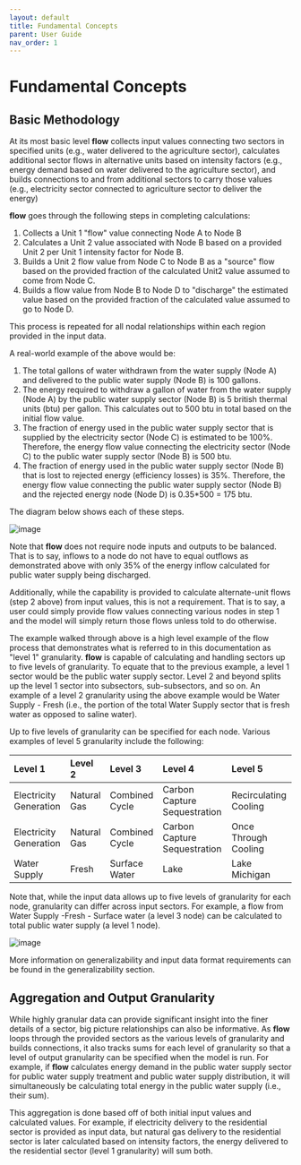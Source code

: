 ```yaml
---
layout: default
title: Fundamental Concepts
parent: User Guide
nav_order: 1
---
```



# Fundamental Concepts

## Basic Methodology

At its most basic level **flow** collects input values connecting two sectors in specified units (e.g., water delivered to the agriculture sector),
calculates additional sector flows in alternative units based on intensity factors (e.g., energy demand based on water delivered to the agriculture sector),
and builds connections to and from additional sectors to carry those values (e.g., electricity sector connected to agriculture sector to deliver the energy)

**flow** goes through the following steps in completing calculations:

1. Collects a Unit 1 "flow" value connecting Node A to Node B
2. Calculates a Unit 2 value associated with Node B based on a provided Unit 2 per Unit 1 intensity factor for Node B.
3. Builds a Unit 2 flow value from Node C to Node B as a "source" flow based on the provided fraction of the calculated Unit2 value assumed to come from Node C.
4. Builds a flow value from Node B to Node D to "discharge" the estimated value based on the provided fraction of the calculated value assumed to go to Node D.

This process is repeated for all nodal relationships within each region provided in the input data.

A real-world example of the above would be:

1. The total gallons of water withdrawn from the water supply (Node A) and delivered to the public water supply (Node B) is 100 gallons.
2. The energy required to withdraw a gallon of water from the water supply (Node A) by the public water supply sector (Node B) is
5 british thermal units (btu) per gallon. This calculates out to 500 btu in total based on the initial flow value.
3. The fraction of energy used in the public water supply sector that is supplied by the electricity sector (Node C) is estimated to be 100%. Therefore,
the energy flow value connecting the electricity sector (Node C) to the public water supply sector (Node B) is 500 btu.
4. The fraction of energy used in the public water supply sector (Node B) that is lost to rejected energy (efficiency losses) is 35%.
Therefore, the energy flow value connecting the public water supply sector (Node B) and the rejected energy node (Node D) is 0.35*500 = 175 btu.

The diagram below shows each of these steps.

![image](https://user-images.githubusercontent.com/74064300/153686911-fd0ec47d-571d-455c-bde8-e8b05a13bac0.png)

Note that **flow** does not require node inputs and outputs to be balanced. That is to say, inflows to a node do not have to equal outflows as demonstrated above with only 35% of the energy inflow calculated for public water supply being discharged.

Additionally, while the capability is provided to calculate alternate-unit flows (step 2 above) from input values, this is not a requirement. That is to say, a
user could simply provide flow values connecting various nodes in step 1 and the model will simply return those flows unless told to do otherwise.

The example walked through above is a high level example of the flow process that demonstrates what is referred to in this documentation as "level 1" granularity.
**flow** is capable of calculating and handling sectors up to five levels of granularity. To equate that to the previous example, a level 1 sector would be the
public water supply sector. Level 2 and beyond splits up the level 1 sector into subsectors, sub-subsectors, and so on. An example of a level 2 granularity using
the above example would be Water Supply - Fresh (i.e., the portion of the total Water Supply sector that is fresh water as opposed to saline water).

Up to five levels of granularity can be specified for each node. Various examples of level 5 granularity include the following:

| Level 1                | Level 2     | Level 3        | Level 4                      | Level 5                |
|:-----------------------|:------------|:---------------|:-----------------------------|:-----------------------|
| Electricity Generation | Natural Gas | Combined Cycle | Carbon Capture Sequestration | Recirculating Cooling  |
| Electricity Generation | Natural Gas | Combined Cycle | Carbon Capture Sequestration | Once Through Cooling   |
| Water Supply           | Fresh       | Surface Water  | Lake                         | Lake Michigan          |

Note that, while the input data allows up to five levels of granularity for each node, granularity can differ across input sectors. For example, a flow from Water Supply -Fresh - Surface water
(a level 3 node) can be calculated to total public water supply (a level 1 node).

![image](https://user-images.githubusercontent.com/74064300/153687016-10d17859-55f5-443c-aeda-4ed3ab2f199d.png)

More information on generalizability and input data format requirements can be found in the generalizability section.

## Aggregation and Output Granularity

While highly granular data can provide significant insight into the finer details of a sector, big picture relationships can also be informative. As **flow**
loops through the provided sectors as the various levels of granularity and builds connections, it also tracks sums for each level of granularity so that
a level of output granularity can be specified when the model is run. For example, if **flow** calculates energy demand in the public water supply sector for
public water supply treatment and public water supply distribution, it will simultaneously be calculating total energy in the public water supply (i.e., their sum).

This aggregation is done based off of both initial input values and calculated values. For example, if electricity delivery to the residential sector is provided
as input data, but natural gas delivery to the residential sector is later calculated based on intensity factors, the energy delivered to the residential sector (level 1 granularity)
will sum both.
